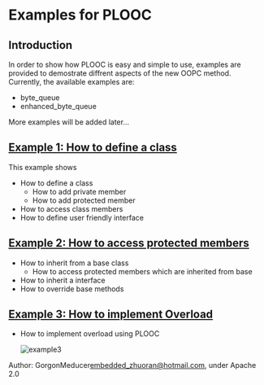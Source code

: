 # Examples for PLOOC
## Introduction
In order to show how PLOOC is easy and simple to use, examples are provided to demostrate diffrent aspects of the new OOPC method. Currently, the available examples are:

- byte_queue
- enhanced_byte_queue

More examples will be added later...

## [Example 1: How to define a class](https://github.com/GorgonMeducer/PLOOC/tree/master/example/byte_queue)
This example shows
- How to define a class
    - How to add private member
    - How to add protected member
- How to access class members
- How to define user friendly interface

## [Example 2: How to access protected members](https://github.com/GorgonMeducer/PLOOC/tree/master/example/enhanced_byte_queue)
- How to inherit from a base class
    - How to access protected members which are inherited from base
- How to inherit a interface
- How to override base methods

## [Example 3: How to implement Overload ](https://github.com/GorgonMeducer/PLOOC/tree/master/example/trace)

- How to implement overload using PLOOC

  ![example3](https://github.com/GorgonMeducer/PLOOC/blob/master/example/picture/example3.png?raw=true)


Author:  GorgonMeducer<embedded_zhuoran@hotmail.com>,  under Apache 2.0
